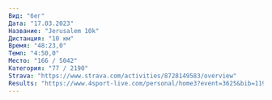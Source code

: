 ```yaml
---
Вид: "бег"
Дата: "17.03.2023"
Название: "Jerusalem 10k"
Дистанция: "10 км"
Время: "48:23,0"
Темп: "4:50,0"
Место: "166 / 5042"
Категория: "77 / 2190"
Strava: "https://www.strava.com/activities/8728149583/overview"
Results: "https://www.4sport-live.com/personal/home3?event=3625&bib=11947&lan=H&clean=0"
---
```


